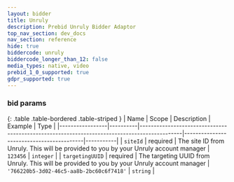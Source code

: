 ```yaml
---
layout: bidder
title: Unruly
description: Prebid Unruly Bidder Adaptor
top_nav_section: dev_docs
nav_section: reference
hide: true
biddercode: unruly
biddercode_longer_than_12: false
media_types: native, video
prebid_1_0_supported: true
gdpr_supported: true
---
```


### bid params

{: .table .table-bordered .table-striped }
| Name            | Scope    | Description                                                                                 | Example                                  | Type      |
|-----------------|----------|---------------------------------------------------------------------------------------------|------------------------------------------|-----------|
| `siteId`        | required | The site ID from Unruly. This will be provided to you by your Unruly account manager        | `123456`                                 | `integer` |
| `targetingUUID` | required | The targeting UUID from Unruly. This will be provided to you by your Unruly account manager | `'766220b5-3d02-46c5-aa8b-2bc60c6f7418'` | `string`  |
